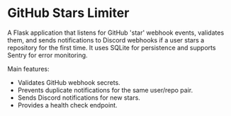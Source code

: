 # GitHub Stars Limiter

A Flask application that listens for GitHub 'star' webhook events, validates them,
and sends notifications to Discord webhooks if a user stars a repository for the first time.
It uses SQLite for persistence and supports Sentry for error monitoring.

Main features:
- Validates GitHub webhook secrets.
- Prevents duplicate notifications for the same user/repo pair.
- Sends Discord notifications for new stars.
- Provides a health check endpoint.
